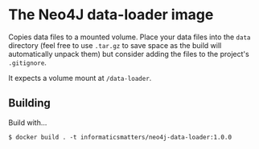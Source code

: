 # The Neo4J data-loader image
Copies data files to a mounted volume. Place your data files into
the `data` directory (feel free to use `.tar.gz` to save space
as the build will automatically unpack them) but consider adding the
files to the project's `.gitignore`.

It expects a volume mount at `/data-loader`.

## Building
Build with...

    $ docker build . -t informaticsmatters/neo4j-data-loader:1.0.0
